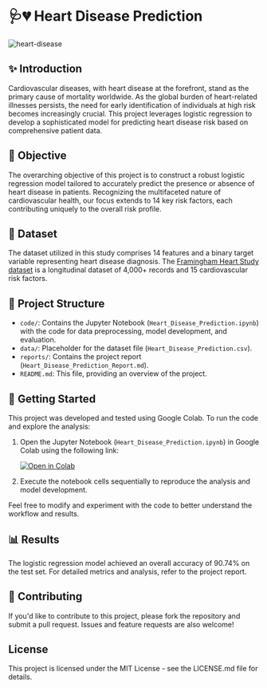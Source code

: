 # 🩺💔 Heart Disease Prediction 
![heart-disease](https://github.com/VISHRUT225/Heart_Disease_Prediction/assets/102377338/2cd6b97b-c267-4df7-b38c-a0882002d633)

## ✨ Introduction

Cardiovascular diseases, with heart disease at the forefront, stand as the primary cause of mortality worldwide. As the global burden of heart-related illnesses persists, the need for early identification of individuals at high risk becomes increasingly crucial. This project leverages logistic regression to develop a sophisticated model for predicting heart disease risk based on comprehensive patient data.

## 🎯 Objective

The overarching objective of this project is to construct a robust logistic regression model tailored to accurately predict the presence or absence of heart disease in patients. Recognizing the multifaceted nature of cardiovascular health, our focus extends to 14 key risk factors, each contributing uniquely to the overall risk profile.

## 📑 Dataset

The dataset utilized in this study comprises 14 features and a binary target variable representing heart disease diagnosis. The [Framingham Heart Study dataset](https://www.kaggle.com/datasets/aasheesh200/framingham-heart-study-dataset) is a longitudinal dataset of 4,000+ records and 15 cardiovascular risk factors.

## 📂 Project Structure  

- `code/`: Contains the Jupyter Notebook (`Heart_Disease_Prediction.ipynb`) with the code for data preprocessing, model development, and evaluation.
- `data/`: Placeholder for the dataset file (`Heart_Disease_Prediction.csv`).
- `reports/`: Contains the project report (`Heart_Disease_Prediction_Report.md`).
- `README.md`: This file, providing an overview of the project.

## 🚀 Getting Started 

This project was developed and tested using Google Colab. To run the code and explore the analysis:

1. Open the Jupyter Notebook (`Heart_Disease_Prediction.ipynb`) in Google Colab using the following link:

   [![Open in Colab](https://colab.research.google.com/assets/colab-badge.svg)](https://colab.research.google.com/drive/1iLaXYr3sBwhG5_4pXLmgjo4PxSp4Z7BV?usp=sharing)

2. Execute the notebook cells sequentially to reproduce the analysis and model development.

Feel free to modify and experiment with the code to better understand the workflow and results.


## 📊 Results

The logistic regression model achieved an overall accuracy of 90.74% on the test set. For detailed metrics and analysis, refer to the project report.

## 🤝 Contributing

If you'd like to contribute to this project, please fork the repository and submit a pull request. Issues and feature requests are also welcome!

## License

This project is licensed under the MIT License - see the LICENSE.md file for details.
